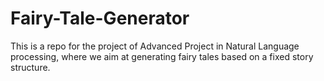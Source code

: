 # Fairy-Tale-Generator
This is a repo for the project of Advanced Project in Natural Language processing, where we aim at generating fairy tales based on a fixed story structure.
